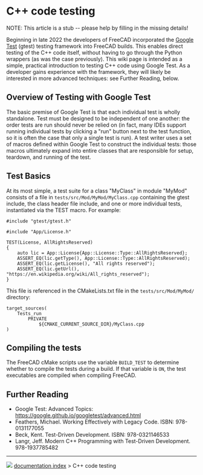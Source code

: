 # C++ code testing
NOTE: This article is a stub \-- please help by filling in the missing details!

Beginning in late 2022 the developers of FreeCAD incorporated the [Google Test](https://google.github.io/googletest/) (gtest) testing framework into FreeCAD builds. This enables direct testing of the C++ code itself, without having to go through the Python wrappers (as was the case previously). This wiki page is intended as a simple, practical introduction to testing C++ code using Google Test. As a developer gains experience with the framework, they will likely be interested in more advanced techniques: see Further Reading, below.

## Overview of Testing with Google Test 

The basic premise of Google Test is that each individual test is wholly standalone. Test must be designed to be independent of one another: the order tests are run should never be relied on (in fact, many IDEs support running individual tests by clicking a \"run\" button next to the test function, so it is often the case that only a single test is run). A test writer uses a set of macros defined within Google Test to construct the individual tests: those macros ultimately expand into entire classes that are responsible for setup, teardown, and running of the test.

## Test Basics 

At its most simple, a test suite for a class \"MyClass\" in module \"MyMod\" consists of a file in `tests/src/Mod/MyMod/MyClass.cpp` containing the gtest include, the class header file include, and one or more individual tests, instantiated via the TEST macro. For example:

    #include "gtest/gtest.h"

    #include "App/License.h"

    TEST(License, AllRightsReserved)
    {
        auto lic = App::License{App::License::Type::AllRightsReserved};
        ASSERT_EQ(lic.getType(), App::License::Type::AllRightsReserved);
        ASSERT_EQ(lic.getLicense(), "All rights reserved");
        ASSERT_EQ(lic.getUrl(), "https://en.wikipedia.org/wiki/All_rights_reserved");
    }

This file is referenced in the CMakeLists.txt file in the `tests/src/Mod/MyMod/` directory:

    target_sources(
        Tests_run
            PRIVATE
                ${CMAKE_CURRENT_SOURCE_DIR}/MyClass.cpp
    )

## Compiling the tests 

The FreeCAD cMake scripts use the variable `BUILD_TEST` to determine whether to compile the tests during a build. If that variable is `ON`, the test executables are compiled when compiling FreeCAD.

## Further Reading 

-   Google Test: Advanced Topics: <https://google.github.io/googletest/advanced.html>
-   Feathers, Michael. Working Effectively with Legacy Code. ISBN: 978-0131177055
-   Beck, Kent. Test-Driven Development. ISBN: 978-0321146533
-   Langr, Jeff. Modern C++ Programming with Test-Driven Development. 978-1937785482



---
![](images/Right_arrow.png) [documentation index](../README.md) > C++ code testing
